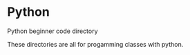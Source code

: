 # Python
Python beginner code directory

These directories are all for progamming classes with python.
